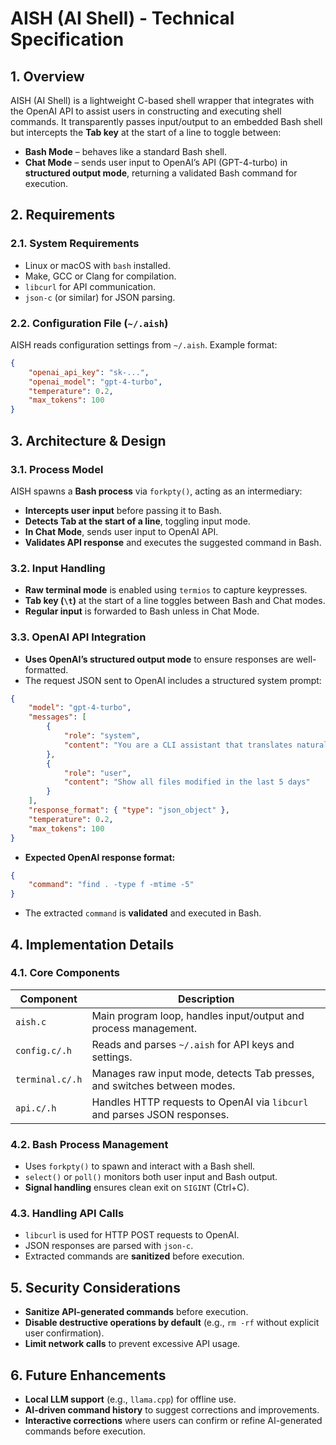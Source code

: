 # AISH (AI Shell) - Technical Specification

## 1. Overview
AISH (AI Shell) is a lightweight C-based shell wrapper that integrates with the OpenAI API to assist users in constructing and executing shell commands. It transparently passes input/output to an embedded Bash shell but intercepts the **Tab key** at the start of a line to toggle between:

- **Bash Mode** – behaves like a standard Bash shell.
- **Chat Mode** – sends user input to OpenAI’s API (GPT-4-turbo) in **structured output mode**, returning a validated Bash command for execution.

## 2. Requirements

### 2.1. System Requirements
- Linux or macOS with `bash` installed.
- Make, GCC or Clang for compilation.
- `libcurl` for API communication.
- `json-c` (or similar) for JSON parsing.

### 2.2. Configuration File (`~/.aish`)
AISH reads configuration settings from `~/.aish`. Example format:

```json
{
    "openai_api_key": "sk-...",
    "openai_model": "gpt-4-turbo",
    "temperature": 0.2,
    "max_tokens": 100
}
```

## 3. Architecture & Design

### 3.1. Process Model
AISH spawns a **Bash process** via `forkpty()`, acting as an intermediary:
- **Intercepts user input** before passing it to Bash.
- **Detects Tab at the start of a line**, toggling input mode.
- **In Chat Mode**, sends user input to OpenAI API.
- **Validates API response** and executes the suggested command in Bash.

### 3.2. Input Handling
- **Raw terminal mode** is enabled using `termios` to capture keypresses.
- **Tab key (`\t`)** at the start of a line toggles between Bash and Chat modes.
- **Regular input** is forwarded to Bash unless in Chat Mode.

### 3.3. OpenAI API Integration
- **Uses OpenAI’s structured output mode** to ensure responses are well-formatted.
- The request JSON sent to OpenAI includes a structured system prompt:

```json
{
    "model": "gpt-4-turbo",
    "messages": [
        {
            "role": "system",
            "content": "You are a CLI assistant that translates natural language to valid Bash commands. Always return structured JSON output."
        },
        {
            "role": "user",
            "content": "Show all files modified in the last 5 days"
        }
    ],
    "response_format": { "type": "json_object" },
    "temperature": 0.2,
    "max_tokens": 100
}
```

- **Expected OpenAI response format:**
```json
{
    "command": "find . -type f -mtime -5"
}
```
- The extracted `command` is **validated** and executed in Bash.

## 4. Implementation Details

### 4.1. Core Components

| Component  | Description |
|------------|-------------|
| `aish.c`   | Main program loop, handles input/output and process management. |
| `config.c/.h` | Reads and parses `~/.aish` for API keys and settings. |
| `terminal.c/.h` | Manages raw input mode, detects Tab presses, and switches between modes. |
| `api.c/.h` | Handles HTTP requests to OpenAI via `libcurl` and parses JSON responses. |

### 4.2. Bash Process Management
- Uses `forkpty()` to spawn and interact with a Bash shell.
- `select()` or `poll()` monitors both user input and Bash output.
- **Signal handling** ensures clean exit on `SIGINT` (Ctrl+C).

### 4.3. Handling API Calls
- `libcurl` is used for HTTP POST requests to OpenAI.
- JSON responses are parsed with `json-c`.
- Extracted commands are **sanitized** before execution.

## 5. Security Considerations
- **Sanitize API-generated commands** before execution.
- **Disable destructive operations by default** (e.g., `rm -rf` without explicit user confirmation).
- **Limit network calls** to prevent excessive API usage.

## 6. Future Enhancements
- **Local LLM support** (e.g., `llama.cpp`) for offline use.
- **AI-driven command history** to suggest corrections and improvements.
- **Interactive corrections** where users can confirm or refine AI-generated commands before execution.
